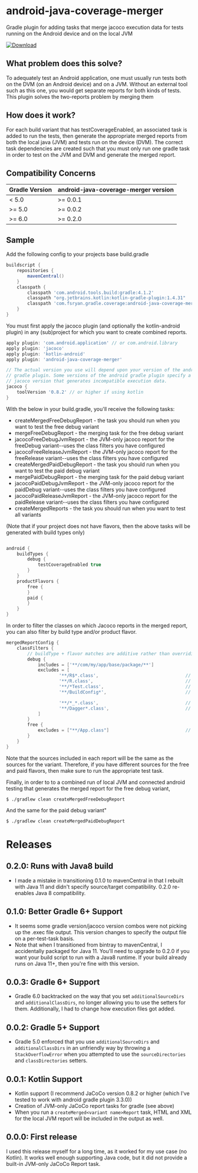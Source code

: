 # android-java-coverage-merger
Gradle plugin for adding tasks that merge jacoco execution data for tests running on the Android device and on the local JVM

[ ![Download](https://api.bintray.com/packages/ryansgot/maven/android-java-coverage-merger/images/download.svg) ](https://bintray.com/ryansgot/maven/android-java-coverage-merger/_latestVersion)

## What problem does this solve?
To adequately test an Android application, one must usually run tests both on the DVM (on an Android device) and on a
JVM. Without an external tool such as this one, you would get separate reports for both kinds of tests. This plugin
solves the two-reports problem by merging them

## How does it work?
For each build variant that has testCoverageEnabled, an associated task is added to run the tests, then generate the
appropriate merged reports from both the local java (JVM) and tests run on the device (DVM). The correct task 
dependencies are created such that you must only run one gradle task in order to test on the JVM and DVM and generate
the merged report.

## Compatibility Concerns
| Gradle Version  | android-java-coverage-merger version |
| --------------- | ------------------------------------ |
|     < 5.0       |               >= 0.0.1               |
|     >= 5.0      |               >= 0.0.2               |
|     >= 6.0      |               >= 0.2.0               |

## Sample
Add the following config to your projects base build.gradle
```groovy
buildscript {
    repositories {
        mavenCentral()
    }
    classpath {
        classpath 'com.android.tools.build:gradle:4.1.2'
        classpath "org.jetbrains.kotlin:kotlin-gradle-plugin:1.4.31"
        classpath 'com.fsryan.gradle.coverage:android-java-coverage-merger:0.1.0'
    }
}
```
You must first apply the jacoco plugin (and optionally the kotlin-android plugin) in any (sub)project for which you want to create combined reports.
```groovy
apply plugin: 'com.android.application' // or com.android.library
apply plugin: 'jacoco'
apply plugin: 'kotlin-android'
apply plugin: 'android-java-coverage-merger'

// The actual version you use will depend upon your version of the android
// gradle plugin. Some versions of the android gradle plugin specify a
// jacoco version that generates incompatible execution data.  
jacoco {
    toolVersion '0.8.2' // or higher if using kotlin
}

```
With the below in your build.gradle, you'll receive the following tasks:
- createMergedFreeDebugReport - the task you should run when you want to test the free debug variant
- mergeFreeDebugReport - the merging task for the free debug variant
- jacocoFreeDebugJvmReport - the JVM-only jacoco report for the freeDebug variant--uses the class filters you have configured
- jacocoFreeReleaseJvmReport - the JVM-only jacoco report for the freeRelease variant--uses the class filters you have configured
- createMergedPaidDebugReport - the task you should run when you want to test the paid debug variant
- mergePaidDebugReport - the merging task for the paid debug variant
- jacocoPaidDebugJvmReport - the JVM-only jacoco report for the paidDebug variant--uses the class filters you have configured
- jacocoPaidReleaseJvmReport - the JVM-only jacoco report for the paidRelease variant--uses the class filters you have configured
- createMergedReports - the task you should run when you want to test all variants

(Note that if your project does not have flavors, then the above tasks will be generated with build types only) 
```groovy

android {
    buildTypes {
        debug {
            testCoverageEnabled true
        }
    }
    productFlavors {
        free {
        }
        paid {
        }
    }
}
```
In order to filter the classes on which Jacoco reports in the merged report, you can also filter by build type and/or product flavor.
```groovy
mergedReportConfig {
    classFilters {
        // buildType + flavor matches are additive rather than overriding
        debug {
            includes = ['**/com/my/app/base/package/**']
            excludes = [
                    '**/R$*.class',                                 // generated R subclasses
                    '**/R.class',                                   // generated R classes
                    '**/*Test.class',                               // filter test classes
                    '**/BuildConfig*',                              // generated BuildConfig classes

                    '**/*_*.class',                                 // Butterknife/AutoValue/Dagger-generated classes
                    '**/Dagger*.class',                             // Dagger-generated classes
            ]
        }
        free {
            excludes = ["**/App.class"]                             // free flavor debug report additionally filters any class called App
        }
    }
}
```
Note that the sources included in each report will be the same as the sources for the variant. Therefore, if you have different sources for the free and paid flavors, then make sure to run the appropriate test task.

Finally, in order to to a combined run of local JVM and connected android testing that generates the merged report for the free debug variant,
```
$ ./gradlew clean createMergedFreeDebugReport
```
And the same for the paid debug variant"
```
$ ./gradlew clean createMergedPaidDebugReport
```

# Releases

## 0.2.0: Runs with Java8 build
* I made a mistake in transitioning 0.1.0 to mavenCentral in that I rebuilt with Java 11 and didn't specify source/target compatibility. 0.2.0 re-enables Java 8 compatibility.

## 0.1.0: Better Gradle 6+ Support
* It seems some gradle version/jacoco version combos were not picking up the .exec file output. This version changes to specify the output file on a per-test-task basis.
* Note that when I transitioned from bintray to mavenCentral, I accidentally packaged for Java 11. You'll need to upgrade to 0.2.0 if you want your build script to run with a Java8 runtime. If your build already runs on Java 11+, then you're fine with this version.

## 0.0.3: Gradle 6+ Support
* Gradle 6.0 backtracked on the way that you set `additionalSourceDirs` and `additionalClassDirs`, no longer allowing you to use the setters for them. Additionally, I had to change how execution files got added.

## 0.0.2: Gradle 5+ Support
* Gradle 5.0 enforced that you use `additionalSourceDirs` and `additionalClassDirs` in an unfriendly way by throwing a `StackOverflowError` when you attempted to use the `sourceDirectories` and `classDirectories` setters.

## 0.0.1: Kotlin Support
* Kotlin support (I recommend JaCoCo version 0.8.2 or higher (which I've tested to work with android gradle plugin 3.3.0))
* Creation of JVM-only JaCoCo report tasks for gradle (see above)
* When you run a `createMerged<variant name>Report` task, HTML and XML for the local JVM report will be included in the output as well.

## 0.0.0: First release
I used this release myself for a long time, as it worked for my use case (no Kotlin). It works well enough supporting Java code, but it did not provide a built-in JVM-only JaCoCo Report task.
